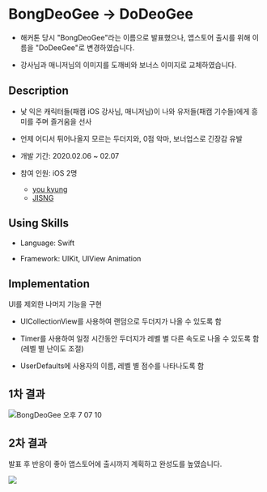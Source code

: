 # BongDeoGee -> DoDeoGee

- 해커톤 당시 "BongDeoGee"라는 이름으로 발표했으나, 앱스토어 출시를 위해 이름을 "DoDeeGee"로 변경하였습니다.

- 강사님과 매니저님의 이미지를 도깨비와 보너스 이미지로 교체하였습니다.

## Description

- 낯 익은 캐릭터들(패캠 iOS 강사님, 매니저님)이 나와 유저들(패캠 기수들)에게 흥미를 주며 즐거움을 선사 

- 언제 어디서 튀어나올지 모르는 두더지와, 0점 악마, 보너업스로 긴장감 유발

- 개발 기간: 2020.02.06 ~ 02.07 

- 참여 인원: iOS 2명
  - [you kyung](https://github.com/wydryd125)
  - [JISNG](https://github.com/jisng)
  
## Using Skills

- Language: Swift

- Framework: UIKit, UIView Animation
  
## Implementation

UI를 제외한 나머지 기능을 구현

  - UICollectionView를 사용하여 랜덤으로 두더지가 나올 수 있도록 함
  
  - Timer를 사용하여 일정 시간동안 두더지가 레벨 별 다른 속도로 나올 수 있도록 함 (레벨 별 난이도 조절)
  
  - UserDefaults에 사용자의 이름, 레벨 별 점수를 나타나도록 함

## 1차 결과

![BongDeoGee 오후 7 07 10](https://user-images.githubusercontent.com/57229970/81282494-319ba700-9096-11ea-8949-ea200f48983a.gif)

## 2차 결과

발표 후 반응이 좋아 앱스토어에 출시까지 계획하고 완성도를 높였습니다.

<img src = "https://github.com/jisng/hackathon-2/blob/master/%EB%85%B9%ED%99%94/2%EC%B0%A8%20%EB%85%B9%ED%99%94.gif"></img>


